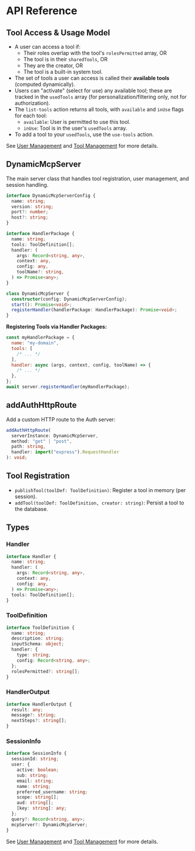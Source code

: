 # API Reference

## Tool Access & Usage Model

- A user can access a tool if:
  - Their roles overlap with the tool's `rolesPermitted` array, OR
  - The tool is in their `sharedTools`, OR
  - They are the creator, OR
  - The tool is a built-in system tool.
- The set of tools a user can access is called their **available tools** (computed dynamically).
- Users can "activate" (select for use) any available tool; these are tracked in the `usedTools` array (for personalization/filtering only, not for authorization).
- The `list-tools` action returns all tools, with `available` and `inUse` flags for each tool:
  - `available`: User is permitted to use this tool.
  - `inUse`: Tool is in the user's `usedTools` array.
- To add a tool to your `usedTools`, use the `use-tools` action.

See [User Management](./user-management.md) and [Tool Management](./tool-management.md) for more details.

## DynamicMcpServer

The main server class that handles tool registration, user management, and session handling.

```typescript
interface DynamicMcpServerConfig {
  name: string;
  version: string;
  port?: number;
  host?: string;
}

interface HandlerPackage {
  name: string;
  tools: ToolDefinition[];
  handler: (
    args: Record<string, any>,
    context: any,
    config: any,
    toolName?: string,
  ) => Promise<any>;
}

class DynamicMcpServer {
  constructor(config: DynamicMcpServerConfig);
  start(): Promise<void>;
  registerHandler(handlerPackage: HandlerPackage): Promise<void>;
}
```

**Registering Tools via Handler Packages:**

```js
const myHandlerPackage = {
  name: "my-domain",
  tools: [
    /* ... */
  ],
  handler: async (args, context, config, toolName) => {
    /* ... */
  },
};
await server.registerHandler(myHandlerPackage);
```

## addAuthHttpRoute

Add a custom HTTP route to the Auth server:

```typescript
addAuthHttpRoute(
  serverInstance: DynamicMcpServer,
  method: "get" | "post",
  path: string,
  handler: import("express").RequestHandler
): void;
```

## Tool Registration

- `publishTool(toolDef: ToolDefinition)`: Register a tool in memory (per session).
- `addTool(toolDef: ToolDefinition, creator: string)`: Persist a tool to the database.

## Types

### Handler

```typescript
interface Handler {
  name: string;
  handler: (
    args: Record<string, any>,
    context: any,
    config: any,
  ) => Promise<any>;
  tools: ToolDefinition[];
}
```

### ToolDefinition

```typescript
interface ToolDefinition {
  name: string;
  description: string;
  inputSchema: object;
  handler: {
    type: string;
    config: Record<string, any>;
  };
  rolesPermitted?: string[];
}
```

### HandlerOutput

```typescript
interface HandlerOutput {
  result: any;
  message?: string;
  nextSteps?: string[];
}
```

### SessionInfo

```typescript
interface SessionInfo {
  sessionId: string;
  user: {
    active: boolean;
    sub: string;
    email: string;
    name: string;
    preferred_username: string;
    scope: string[];
    aud: string[];
    [key: string]: any;
  };
  query?: Record<string, any>;
  mcpServer?: DynamicMcpServer;
}
```

See [User Management](./user-management.md) and [Tool Management](./tool-management.md) for more details.
